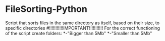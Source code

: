 # FileSorting-Python
 Script that sorts files in the same directory as itself, based on their size, to specific directories
#!!!!!!!!!!!IMPORTANT!!!!!!!!!!!
For the correct functioning of the script create folders:
*-"Bigger than 5Mb"
*-"Smaller than 5Mb"